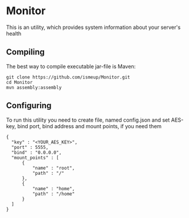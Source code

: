 # Monitor

This is an utility, which provides system information about your server's health

## Compiling
The best way to compile executable jar-file is Maven:

    git clone https://github.com/ismeup/Monitor.git
    cd Monitor
    mvn assembly:assembly

## Configuring
To run this utility you need to create file, named config.json and set AES-key, bind port, bind address and mount points, if you need them

    {
      "key" : "<YOUR_AES_KEY>",
      "port" : 5555,
      "bind" : "0.0.0.0",
      "mount_points" : [
          {
              "name" : "root",
              "path" : "/"
          },
          {
              "name" : "home",
              "path" : "/home"
          }
      ]
    } 
